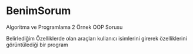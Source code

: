 # BenimSorum
Algoritma ve Programlama 2 Örnek OOP Sorusu

Belirlediğim Özelliklerde olan araçları kullanıcı isimlerini girerek özelliklerini görüntülediği bir program
